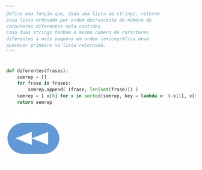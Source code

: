 ```Python

"""
Defina uma função que, dada uma lista de strings, retorne
essa lista ordenada por ordem decrescente do número de 
caracteres diferentes nela contidos.
Caso duas strings tenham o mesmo número de caracteres
diferentes a mais pequena em ordem lexicográfica deve
aparecer primeiro na lista retornada.
"""


def diferentes(frases):
    semrep = []
    for frase in frases:
        semrep.append( (frase, len(set(frase))) )
    semrep = [ x[0] for x in sorted(semrep, key = lambda x: (-x[1], x[0]) ) ]
    return semrep

```

[![retroceder](https://raw.githubusercontent.com/David81820/Recursos-LCC/main/Rewind.png)](https://david81820.github.io/Recursos-LCC/2ano/2sem/LA2/codigo)